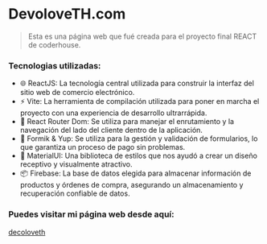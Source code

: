 # DevoloveTH.com 
> Esta es una página web que fué creada para el proyecto final REACT de coderhouse.
### Tecnologias utilizadas:
- 🌐 ReactJS: La tecnología central utilizada para construir la interfaz del sitio web de comercio electrónico.
- ⚡ Vite: La herramienta de compilación utilizada para poner en marcha el proyecto con una experiencia de desarrollo ultrarrápida.
- 🚦 React Router Dom: Se utiliza para manejar el enrutamiento y la navegación del lado del cliente dentro de la aplicación.
- 📝 Formik & Yup: Se utiliza para la gestión y validación de formularios, lo que garantiza un proceso de pago sin problemas.
- 🎨 MaterialUI: Una biblioteca de estilos que nos ayudó a crear un diseño receptivo y visualmente atractivo.
- 📦 Firebase: La base de datos elegida para almacenar información de productos y órdenes de compra, asegurando un almacenamiento y recuperación confiable de datos.

### Puedes visitar mi página web desde aquí: 
[decoloveth](https://decoloveth-9vvfsps4r-evegalvan14.vercel.app/)  


